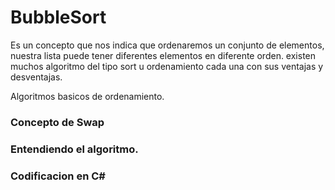 # BubbleSort

Es un concepto que nos indica que ordenaremos un conjunto de elementos, nuestra lista puede tener diferentes elementos en diferente orden. existen muchos algoritmo del tipo sort u ordenamiento cada una con sus ventajas y desventajas.

Algoritmos basicos de ordenamiento.

### Concepto de Swap

### Entendiendo el algoritmo.
### Codificacion en C#